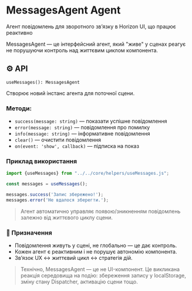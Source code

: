 # MessagesAgent Agent

Агент повідомлень для зворотного зв’язку в Horizon UI, що працює реактивно

MessagesAgent — це інтерфейсний агент, який "живе" у сценах реагує не порушуючи контроль над життєвим циклом компонента.

## ⚙️ API

`useMessages(): MessagesAgent`

Створює новий інстанс агента для поточної сцени.

### Методи:
- `success(message: string)` — показати успішне повідомлення
- `error(message: string)` — повідомлення про помилку 
- `info(message: string)` — інформативне повідомлення
- `clear()` — очистити повідомлення
- `on(event: 'show', callback)` — підписка на показ

### Приклад використання

```js
import {useMessages} from "../../core/helpers/useMessages.js";

const messages = useMessages();

messages.success('Запис збережено!');
messages.error('Не вдалося зберегти.');
```

>Агент автоматично управляє появою/зникненням повідомлень залежно від життєвого циклу сцени.

### 🎯 Призначення

- Повідомлення живуть у сцені, не глобально — це дає контроль.
- Кожен агент є реактивним і не порушує автономію компонента. 
- Зв’язок UX ↔ життєвий цикл ↔ стратегія дій.

> Технічно, MessagesAgent — це не UI-компонент.
> Це викликана реакція середовища на подію: збереження запису у localStorage, зміну стану Dispatcher, активацію сцени тощо.

